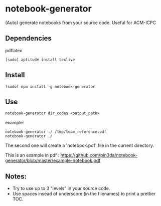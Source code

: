 # notebook-generator
(Auto) generate notebooks from your source code. Useful for ACM-ICPC


## Dependencies
pdflatex

    [sudo] aptitude install texlive

## Install 

    [sudo] npm install -g notebook-generator
  
## Use

    notebook-generator dir_codes <output_path>

example:

    notebook-generator ./ /tmp/team_reference.pdf
    notebook-generator ./ 

The second one will create a 'notebook.pdf' file in the current directory.

This is an example in pdf : https://github.com/pin3da/notebook-generator/blob/master/example-notebook.pdf


## Notes:

- Try to use up to 3 "levels" in your source code.
- Use spaces insead of underscore (in the filenames) to print a prettier TOC.

